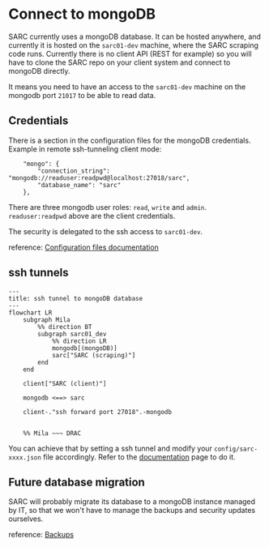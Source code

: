 # Connect to mongoDB

SARC currently uses a mongoDB database. It can be hosted anywhere, and currently it is hosted on the `sarc01-dev` machine, where the SARC scraping code runs.
Currently there is no client API (REST for example) so you will have to clone the SARC repo on your client system and connect to mongoDB directly.

It means you need to have an access to the `sarc01-dev` machine on the mongodb port `21017` to be able to read data.

## Credentials

There is a section in the configuration files for the mongoDB credentials.
Example in remote ssh-tunneling client mode:
```
    "mongo": {
        "connection_string": "mongodb://readuser:readpwd@localhost:27018/sarc",
        "database_name": "sarc"
    },
```

There are three mongodb user roles: `read`, `write` and `admin`. `readuser:readpwd` above are the client credentials. 

The security is delegated to the ssh access to `sarc01-dev`.

reference: [Configuration files documentation](config_file.md)

## ssh tunnels

```mermaid
---
title: ssh tunnel to mongoDB database
---
flowchart LR
	subgraph Mila
		%% direction BT
		subgraph sarc01_dev
		 	%% direction LR
			mongodb[(mongoDB)]
			sarc["SARC (scraping)"]
		end
	end

    client["SARC (client)"]

	mongodb <==> sarc  

    client-."ssh forward port 27018".-mongodb


	%% Mila ~~~ DRAC
```

You can achieve that by setting a ssh tunnel and modify your `config/sarc-xxxx.json` file accordingly. Refer to the [documentation](../remote_mongo_access.md) page to do it.

## Future database migration

SARC will probably migrate its database to a mongoDB instance managed by IT, so that we won't have to manage the backups and security updates ourselves.

reference: [Backups](backups.md)
